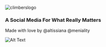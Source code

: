 ![climberslogo](https://user-images.githubusercontent.com/47703044/70292755-3c2adb00-179c-11ea-9926-45de9bd4958e.jpg)

### **A Social Media For What Really Matters** 

Made with love by @altissiana @meniality

![Alt Text](https://media.giphy.com/media/Vf3Kv1beSA9PHoVa0v/giphy.gif)








